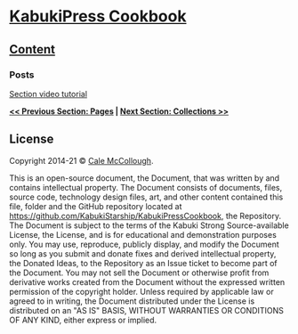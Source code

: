 # [KabukiPress Cookbook](../../ReadMe.md)

## [Content](./ReadMe.md)

### Posts

[Section video tutorial](https://www.youtube.com/channel/UCS2vQG4gUE3vXWV_K9XScQw)

**[<< Previous Section: Pages](./Pages.md) | [Next Section: Collections >>](./Collections.md)**

## License

Copyright 2014-21 © [Cale McCollough](https://cookingwithcale.org).

This is an open-source document, the Document, that was written by and contains intellectual property. The Document consists of documents, files, source code, technology design files, art, and other content contained this file, folder and the GitHub repository located at <https://github.com/KabukiStarship/KabukiPressCookbook>, the Repository. The Document is subject to the terms of the Kabuki Strong Source-available License, the License, and is for educational and demonstration purposes only. You may use, reproduce, publicly display, and modify the Document so long as you submit and donate fixes and derived intellectual property, the Donated Ideas, to the Repository as an Issue ticket to become part of the Document. You may not sell the Document or otherwise profit from derivative works created from the Document without the expressed written permission of the copyright holder. Unless required by applicable law or agreed to in writing, the Document distributed under the License is distributed on an "AS IS" BASIS, WITHOUT WARRANTIES OR CONDITIONS OF ANY KIND, either express or implied.
